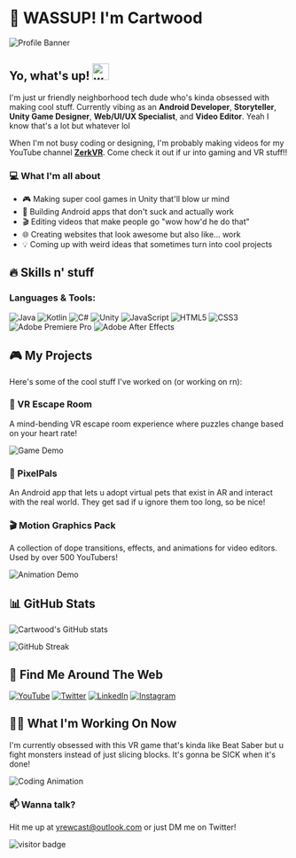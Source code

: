 # 👋 WASSUP! I'm Cartwood

![Profile Banner](https://raw.githubusercontent.com/Anmol-Baranwal/Cool-GIFs-For-GitHub/main/media/Banner%20-%20Dynamic/banner-dynamic.gif)

## Yo, what's up! <img src="https://raw.githubusercontent.com/Anmol-Baranwal/Cool-GIFs-For-GitHub/main/media/Hi.gif" width="30px" alt="waving hand">

I'm just ur friendly neighborhood tech dude who's kinda obsessed with making cool stuff. Currently vibing as an **Android Developer**, **Storyteller**, **Unity Game Designer**, **Web/UI/UX Specialist**, and **Video Editor**. Yeah I know that's a lot but whatever lol

When I'm not busy coding or designing, I'm probably making videos for my YouTube channel **[ZerkVR](https://www.youtube.com/@ZerkVR)**. Come check it out if ur into gaming and VR stuff!!

### 💻 What I'm all about

- 🎮 Making super cool games in Unity that'll blow ur mind
- 📱 Building Android apps that don't suck and actually work
- 🎬 Editing videos that make people go "wow how'd he do that"
- 🌐 Creating websites that look awesome but also like... work
- 💡 Coming up with weird ideas that sometimes turn into cool projects

## 🔥 Skills n' stuff

### Languages & Tools:

![Java](https://img.shields.io/badge/java-%23ED8B00.svg?style=for-the-badge&logo=openjdk&logoColor=white)
![Kotlin](https://img.shields.io/badge/kotlin-%237F52FF.svg?style=for-the-badge&logo=kotlin&logoColor=white)
![C#](https://img.shields.io/badge/c%23-%23239120.svg?style=for-the-badge&logo=c-sharp&logoColor=white)
![Unity](https://img.shields.io/badge/unity-%23000000.svg?style=for-the-badge&logo=unity&logoColor=white)
![JavaScript](https://img.shields.io/badge/javascript-%23323330.svg?style=for-the-badge&logo=javascript&logoColor=%23F7DF1E)
![HTML5](https://img.shields.io/badge/html5-%23E34F26.svg?style=for-the-badge&logo=html5&logoColor=white)
![CSS3](https://img.shields.io/badge/css3-%231572B6.svg?style=for-the-badge&logo=css3&logoColor=white)
![Adobe Premiere Pro](https://img.shields.io/badge/Adobe%20Premiere%20Pro-9999FF.svg?style=for-the-badge&logo=Adobe%20Premiere%20Pro&logoColor=white)
![Adobe After Effects](https://img.shields.io/badge/Adobe%20After%20Effects-9999FF.svg?style=for-the-badge&logo=Adobe%20After%20Effects&logoColor=white)

## 🎮 My Projects

Here's some of the cool stuff I've worked on (or working on rn):

### 🚀 VR Escape Room

A mind-bending VR escape room experience where puzzles change based on your heart rate!

![Game Demo](https://raw.githubusercontent.com/Anmol-Baranwal/Cool-GIFs-For-GitHub/main/media/VR%20and%20AR/vrdemo.gif)

### 📱 PixelPals

An Android app that lets u adopt virtual pets that exist in AR and interact with the real world. They get sad if u ignore them too long, so be nice!

### 🎬 Motion Graphics Pack

A collection of dope transitions, effects, and animations for video editors. Used by over 500 YouTubers!

![Animation Demo](https://raw.githubusercontent.com/Anmol-Baranwal/Cool-GIFs-For-GitHub/main/media/Work%20From%20Home/curve-lines.gif)

## 📊 GitHub Stats

![Cartwood's GitHub stats](https://github-readme-stats.vercel.app/api?username=Cartwood&show_icons=true&theme=radical)

![GitHub Streak](https://github-readme-streak-stats.herokuapp.com/?user=Cartwood&theme=radical)

## 🔗 Find Me Around The Web

[![YouTube](https://img.shields.io/badge/YouTube-%23FF0000.svg?style=for-the-badge&logo=YouTube&logoColor=white)](https://www.youtube.com/@ZerkVR)
[![Twitter](https://img.shields.io/badge/Twitter-%231DA1F2.svg?style=for-the-badge&logo=Twitter&logoColor=white)](https://twitter.com)
[![LinkedIn](https://img.shields.io/badge/linkedin-%230077B5.svg?style=for-the-badge&logo=linkedin&logoColor=white)](https://linkedin.com)
[![Instagram](https://img.shields.io/badge/Instagram-%23E4405F.svg?style=for-the-badge&logo=Instagram&logoColor=white)](https://instagram.com)

## 👨‍💻 What I'm Working On Now

I'm currently obsessed with this VR game that's kinda like Beat Saber but u fight monsters instead of just slicing blocks. It's gonna be SICK when it's done!

![Coding Animation](https://raw.githubusercontent.com/Anmol-Baranwal/Cool-GIFs-For-GitHub/main/media/Code%20Typing/coder.gif)

### 📫 Wanna talk?

Hit me up at yrewcast@outlook.com or just DM me on Twitter!

![visitor badge](https://visitor-badge.laobi.icu/badge?page_id=Cartwood.Cartwood)